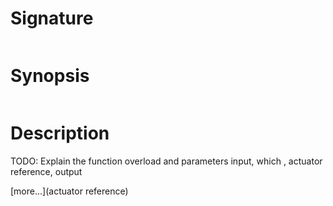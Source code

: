 # Signature
```vikid-signature
```

# Synopsis
```vikid-synopsis
```

# Description
TODO: Explain the function overload and parameters input, which , actuator reference, output

[more...](actuator reference)